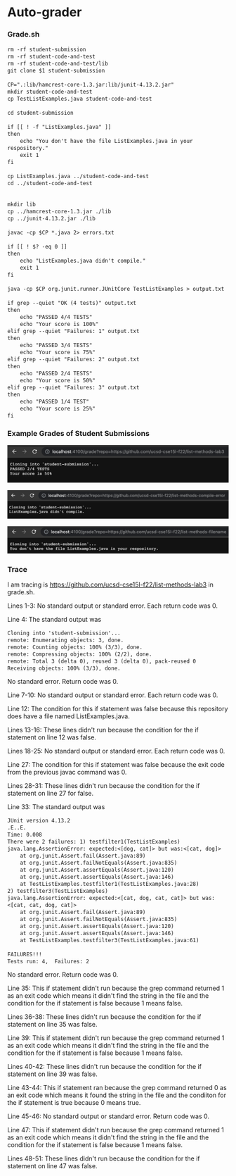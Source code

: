 # Auto-grader
### Grade.sh
```
rm -rf student-submission
rm -rf student-code-and-test
rm -rf student-code-and-test/lib
git clone $1 student-submission

CP=".:lib/hamcrest-core-1.3.jar:lib/junit-4.13.2.jar"
mkdir student-code-and-test
cp TestListExamples.java student-code-and-test

cd student-submission

if [[ ! -f "ListExamples.java" ]]
then 
    echo "You don't have the file ListExamples.java in your respository."
    exit 1
fi

cp ListExamples.java ../student-code-and-test
cd ../student-code-and-test


mkdir lib
cp ../hamcrest-core-1.3.jar ./lib
cp ../junit-4.13.2.jar ./lib

javac -cp $CP *.java 2> errors.txt

if [[ ! $? -eq 0 ]]
then 
    echo "ListExamples.java didn't compile."
    exit 1
fi

java -cp $CP org.junit.runner.JUnitCore TestListExamples > output.txt

if grep --quiet "OK (4 tests)" output.txt
then
    echo "PASSED 4/4 TESTS"
    echo "Your score is 100%"  
elif grep --quiet "Failures: 1" output.txt
then
    echo "PASSED 3/4 TESTS"
    echo "Your score is 75%"  
elif grep --quiet "Failures: 2" output.txt
then
    echo "PASSED 2/4 TESTS"
    echo "Your score is 50%"  
elif grep --quiet "Failures: 3" output.txt
then
    echo "PASSED 1/4 TEST"
    echo "Your score is 25%"  
fi
```

### Example Grades of Student Submissions
![Image](Screenshots/list-methods-lab3.png)
 
![Image](Screenshots/list-methods-compile-error.png)

![Image](Screenshots/list-methods-filename.png)

### Trace
I am tracing is https://github.com/ucsd-cse15l-f22/list-methods-lab3 in grade.sh. 

Lines 1-3: No standard output or standard error. Each return code was 0.

Line 4: The standard output was 
```
Cloning into 'student-submission'...
remote: Enumerating objects: 3, done.
remote: Counting objects: 100% (3/3), done.
remote: Compressing objects: 100% (2/2), done.
remote: Total 3 (delta 0), reused 3 (delta 0), pack-reused 0
Receiving objects: 100% (3/3), done.
```
No standard error. Return code was 0.

Line 7-10: No standard output or standard error. Each return code was 0.

Line 12: The condition for this if statement was false because this repository does have a file named ListExamples.java.

Lines 13-16: These lines didn't run because the condition for the if statement on line 12 was false.

Lines 18-25: No standard output or standard error. Each return code was 0.

Line 27: The condition for this if statement was false because the exit code from the previous javac command was 0.

Lines 28-31: These lines didn't run because the condition for the if statement on line 27 for false.

Line 33: The standard output was 
```
JUnit version 4.13.2
.E..E.
Time: 0.008
There were 2 failures: 1) testfilter1(TestListExamples)
java.lang.AssertionError: expected:<[dog, cat]> but was:<[cat, dog]>
	at org.junit.Assert.fail(Assert.java:89)
	at org.junit.Assert.failNotEquals(Assert.java:835)
	at org.junit.Assert.assertEquals(Assert.java:120)
	at org.junit.Assert.assertEquals(Assert.java:146)
	at TestListExamples.testfilter1(TestListExamples.java:28)
2) testfilter3(TestListExamples)
java.lang.AssertionError: expected:<[cat, dog, cat, cat]> but was:<[cat, cat, dog, cat]>
	at org.junit.Assert.fail(Assert.java:89)
	at org.junit.Assert.failNotEquals(Assert.java:835)
	at org.junit.Assert.assertEquals(Assert.java:120)
	at org.junit.Assert.assertEquals(Assert.java:146)
	at TestListExamples.testfilter3(TestListExamples.java:61)

FAILURES!!!
Tests run: 4,  Failures: 2
``` 
No standard error. Return code was 0.

Line 35: This if statement didn't run because the grep command returned 1 as an exit code which means it didn't find the string in the file and the condition for the if statement is false because 1 means false.

Lines 36-38: These lines didn't run because the condition for the if statement on line 35 was false.

Line 39: This if statement didn't run because the grep command returned 1 as an exit code which means it didn't find the string in the file and the condition for the if statement is false because 1 means false.

Lines 40-42: These lines didn't run because the condition for the if statement on line 39 was false.

Line 43-44: This if statement ran because the grep command returned 0 as an exit code which means it found the string in the file and the condiiton for the if statement is true because 0 means true.

Line 45-46: No standard output or standard error. Return code was 0.

Line 47: This if statement didn't run because the grep command returned 1 as an exit code which means it didn't find the string in the file and the condition for the if statement is false because 1 means false.

Lines 48-51: These lines didn't run because the condition for the if statement on line 47 was false.